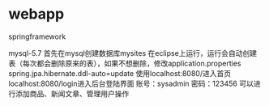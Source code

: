 # webapp
springframework

mysql-5.7
首先在mysql创建数据库mysites
在eclipse上运行，运行会自动创建表（每次都会删除原来的表），如果不想删除，修改application.properties
spring.jpa.hibernate.ddl-auto=update
使用localhost:8080/进入首页
localhost:8080/login进入后台登陆界面
账号：sysadmin
密码：123456
可以进行添加商品、新闻文章、管理用户操作
